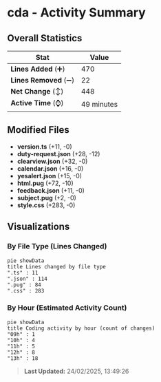 # cda - Activity Summary 

## Overall Statistics

| Stat                   | Value                                                             |
| ---------------------- | ----------------------------------------------------------------- |
| **Lines Added** (➕)   | 470                                          |
| **Lines Removed** (➖) | 22                                        |
| **Net Change** (↕)    | 448                |
| **Active Time** (⌚)   | 49 minutes |


## Modified Files
- **version.ts** (+11, -0)
- **duty-request.json** (+28, -12)
- **clearview.json** (+32, -0)
- **calendar.json** (+16, -0)
- **yesalert.json** (+15, -0)
- **html.pug** (+72, -10)
- **feedback.json** (+11, -0)
- **subject.pug** (+2, -0)
- **style.css** (+283, -0)

## Visualizations

### By File Type (Lines Changed)

```mermaid
pie showData
title Lines changed by file type
".ts" : 11
".json" : 114
".pug" : 84
".css" : 283
```

### By Hour (Estimated Activity Count)

```mermaid
pie showData
title Coding activity by hour (count of changes)
"09h" : 1
"10h" : 4
"11h" : 5
"12h" : 8
"13h" : 18
```


> **Last Updated:** 24/02/2025, 13:49:26